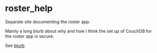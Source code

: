 roster_help
===========

Separate site documenting the roster app.

Mainly a long blurb about why and how I think the set up of CouchDB for the roster app is secure.

See [blurb](https://github.com/Michieljoris/roster_help/blob/master/build/markdown/security.md)
